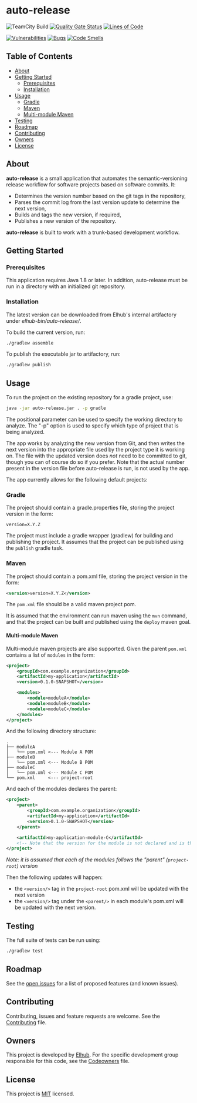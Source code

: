 # auto-release

<!-- PROJECT SHIELDS -->
![TeamCity Build](https://teamcity.elhub.cloud/app/rest/builds/buildType:(id:Tools_DevToolsAutoRelease_AutoRelease)/statusIcon)
[![Quality Gate Status](https://sonar.elhub.cloud/api/project_badges/measure?project=no.elhub.tools%3Adev-tools-auto-release&metric=alert_status)](https://sonar.elhub.cloud/dashboard?id=no.elhub.tools%3Adev-tools-auto-release)
[![Lines of Code](https://sonar.elhub.cloud/api/project_badges/measure?project=no.elhub.tools%3Adev-tools-auto-release&metric=ncloc)](https://sonar.elhub.cloud/dashboard?id=no.elhub.tools%3Adev-tools-auto-release)

[![Vulnerabilities](https://sonar.elhub.cloud/api/project_badges/measure?project=no.elhub.tools%3Adev-tools-auto-release&metric=vulnerabilities)](https://sonar.elhub.cloud/dashboard?id=no.elhub.tools%3Adev-tools-auto-release)
[![Bugs](https://sonar.elhub.cloud/api/project_badges/measure?project=no.elhub.tools%3Adev-tools-auto-release&metric=bugs)](https://sonar.elhub.cloud/dashboard?id=no.elhub.tools%3Adev-tools-auto-release)
[![Code Smells](https://sonar.elhub.cloud/api/project_badges/measure?project=no.elhub.tools%3Adev-tools-auto-release&metric=code_smells)](https://sonar.elhub.cloud/dashboard?id=no.elhub.tools%3Adev-tools-auto-release)

## Table of Contents

* [About](#about)
* [Getting Started](#getting-started)
  * [Prerequisites](#prerequisites)
  * [Installation](#installation)
* [Usage](#usage)
  * [Gradle](#gradle)
  * [Maven](#maven)
  * [Multi-module Maven](#multi-module-maven)
* [Testing](#testing)
* [Roadmap](#roadmap)
* [Contributing](#contributing)
* [Owners](#owners)
* [License](#license)

## About

**auto-release** is a small application that automates the semantic-versioning release workflow for software projects based on software commits. It:

* Determines the version number based on the git tags in the repository,
* Parses the commit log from the last version update to determine the next version,
* Builds and tags the new version, if required,
* Publishes a new version of the repository.

**auto-release** is built to work with a trunk-based development workflow.

## Getting Started

### Prerequisites

This application requires Java 1.8 or later. In addition, auto-release must be run in a directory with an initialized git repository.

### Installation

The latest version can be downloaded from Elhub's internal artifactory under _elhub-bin/auto-release/_.

To build the current version, run:

```sh
./gradlew assemble
```

To publish the executable jar to artifactory, run:

```sh
./gradlew publish
```

## Usage

To run the project on the existing repository for a gradle project, use:

```sh
java -jar auto-release.jar . -p gradle
```

The positional parameter can be used to specify the working directory to analyze. The "-p" option is used to specify which type of project that is being analyzed.

The app works by analyzing the new version from Git, and then writes the next version into the appropriate file used by the project type it is working on. The file with the updated version does _not_ need to be committed to git, though you can of course do so if you prefer. Note that the actual number present in the version file before auto-release is run, is not used by the app.

The app currently allows for the following default projects:

### Gradle

The project should contain a gradle.properties file, storing the project version in the form:

```properties
version=X.Y.Z
```

The project must include a gradle wrapper (gradlew) for building and publishing the project. It assumes that the project can be published using the `publish` gradle task.

### Maven

The project should contain a pom.xml file, storing the project version in the form:

```xml
<version>version=X.Y.Z</version>
```

The `pom.xml` file should be a valid maven project pom.

It is assumed that the environment can run maven using the `mvn` command, and that the project can be built and published using the `deploy` maven goal.

#### Multi-module Maven

Multi-module maven projects are also supported. Given the parent `pom.xml` contains a list of `modules` in the form:

```xml
<project>
    <groupId>com.example.organization</groupId>
    <artifactId>my-application</artifactId>
    <version>0.1.0-SNAPSHOT</version>

    <modules>
        <module>moduleA</module>
        <module>moduleB</module>
        <module>moduleC</module>
    </modules>
</project>
```

And the following directory structure:

```
.
├── moduleA
│   └── pom.xml <--- Module A POM
├── moduleB
│   └── pom.xml <--- Module B POM
├── moduleC
│   └── pom.xml <--- Module C POM
└── pom.xml     <--- project-root
```

And each of the modules declares the parent:

```xml
<project>
    <parent>
        <groupId>com.example.organization</groupId>
        <artifactId>my-application</artifactId>
        <version>0.1.0-SNAPSHOT</version>
    </parent>

    <artifactId>my-application-module-C</artifactId>
    <!-- Note that the version for the module is not declared and is the same as parent -->
</project>
```

*Note: it is assumed that each of the modules follows the "parent" (`project-root`) version*

Then the following updates will happen:

- the `<version/>` tag in the `project-root` pom.xml will be updated with the next version
- the `<version/>` tag under the `<parent/>` in each module's pom.xml will be updated with the next version.

## Testing

The full suite of tests can be run using:

```sh
./gradlew test
```

## Roadmap

See the [open issues](https://github.com/elhub/dev-tools-auto-release/issues) for a list of proposed features (and known issues).

## Contributing

Contributing, issues and feature requests are welcome. See the
[Contributing](https://github.com/elhub/dev-tools-auto-release/blob/main/CONTRIBUTING.md) file.

## Owners

This project is developed by [Elhub](https://github.com/elhub). For the specific development group responsible for this
code, see the [Codeowners](https://github.com/elhub/dev-tools-auto-release/blob/main/CODEOWNERS) file.

## License

This project is [MIT](https://github.com/elhub/dev-tools-auto-release/blob/main/LICENSE.md) licensed.
